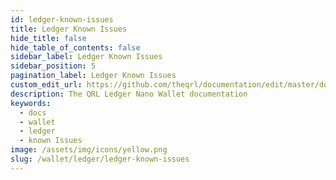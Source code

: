 ```yaml
---
id: ledger-known-issues
title: Ledger Known Issues
hide_title: false
hide_table_of_contents: false
sidebar_label: Ledger Known Issues
sidebar_position: 5
pagination_label: Ledger Known Issues
custom_edit_url: https://github.com/theqrl/documentation/edit/master/docs/basics/what-is-qrl.md
description: The QRL Ledger Nano Wallet documentation
keywords:
  - docs
  - wallet
  - ledger
  - known Issues
image: /assets/img/icons/yellow.png
slug: /wallet/ledger/ledger-known-issues
---
```

